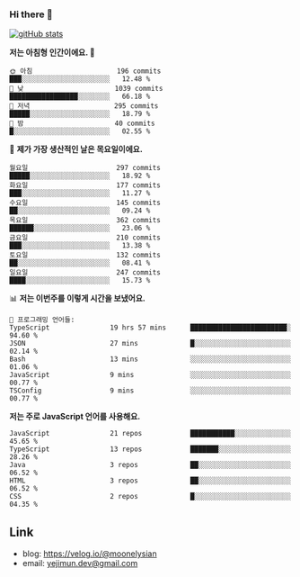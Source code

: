 ### Hi there 👋

<!--
**moonelysian/moonelysian** is a ✨ _special_ ✨ repository because its `README.md` (this file) appears on your GitHub profile.

Here are some ideas to get you started:

- 🔭 I’m currently working on ...
- 🌱 I’m currently learning ...
- 👯 I’m looking to collaborate on ...
- 🤔 I’m looking for help with ...
- 💬 Ask me about ...
- 📫 How to reach me: ...
- 😄 Pronouns: ...
- ⚡ Fun fact: ...
-->

<!-- [![wakatime stats](https://github-readme-stats.vercel.app/api/wakatime?username=moonelysian)](https://github.com/anuraghazra/github-readme-stats) -->

[![gitHub stats](https://github-readme-stats.vercel.app/api?username=moonelysian&show_icons=true)](https://github.com/anuraghazra/github-readme-stats)

<!--START_SECTION:waka-->
**저는 아침형 인간이에요. 🐤** 

```text
🌞 아침                     196 commits         ███░░░░░░░░░░░░░░░░░░░░░░   12.48 % 
🌆 낮　                     1039 commits        █████████████████░░░░░░░░   66.18 % 
🌃 저녁                     295 commits         █████░░░░░░░░░░░░░░░░░░░░   18.79 % 
🌙 밤　                     40 commits          █░░░░░░░░░░░░░░░░░░░░░░░░   02.55 % 
```
📅 **제가 가장 생산적인 날은 목요일이에요.** 

```text
월요일                      297 commits         █████░░░░░░░░░░░░░░░░░░░░   18.92 % 
화요일                      177 commits         ███░░░░░░░░░░░░░░░░░░░░░░   11.27 % 
수요일                      145 commits         ██░░░░░░░░░░░░░░░░░░░░░░░   09.24 % 
목요일                      362 commits         ██████░░░░░░░░░░░░░░░░░░░   23.06 % 
금요일                      210 commits         ███░░░░░░░░░░░░░░░░░░░░░░   13.38 % 
토요일                      132 commits         ██░░░░░░░░░░░░░░░░░░░░░░░   08.41 % 
일요일                      247 commits         ████░░░░░░░░░░░░░░░░░░░░░   15.73 % 
```


📊 **저는 이번주를 이렇게 시간을 보냈어요.** 

```text
💬 프로그래밍 언어들: 
TypeScript               19 hrs 57 mins      ████████████████████████░   94.60 % 
JSON                     27 mins             █░░░░░░░░░░░░░░░░░░░░░░░░   02.14 % 
Bash                     13 mins             ░░░░░░░░░░░░░░░░░░░░░░░░░   01.06 % 
JavaScript               9 mins              ░░░░░░░░░░░░░░░░░░░░░░░░░   00.77 % 
TSConfig                 9 mins              ░░░░░░░░░░░░░░░░░░░░░░░░░   00.77 % 
```

**저는 주로 JavaScript 언어를 사용해요.** 

```text
JavaScript               21 repos            ███████████░░░░░░░░░░░░░░   45.65 % 
TypeScript               13 repos            ███████░░░░░░░░░░░░░░░░░░   28.26 % 
Java                     3 repos             ██░░░░░░░░░░░░░░░░░░░░░░░   06.52 % 
HTML                     3 repos             ██░░░░░░░░░░░░░░░░░░░░░░░   06.52 % 
CSS                      2 repos             █░░░░░░░░░░░░░░░░░░░░░░░░   04.35 % 
```




<!--END_SECTION:waka-->


## Link
- blog: https://velog.io/@moonelysian
- email: yejimun.dev@gmail.com
